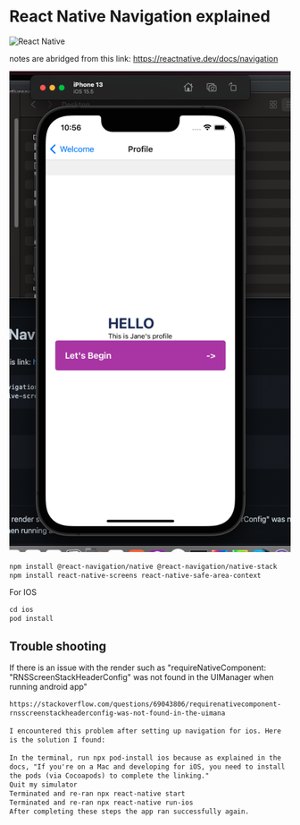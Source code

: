 # React Native Navigation explained

![React Native](https://img.shields.io/badge/react_native-%2320232a.svg?style=for-the-badge&logo=react&logoColor=%2361DAFB)


notes are abridged from this link: https://reactnative.dev/docs/navigation

![image](./iphone.png)

```
npm install @react-navigation/native @react-navigation/native-stack
npm install react-native-screens react-native-safe-area-context
```

For IOS

```
cd ios
pod install
```

## Trouble shooting

If there is an issue with the render such as "requireNativeComponent: "RNSScreenStackHeaderConfig" was not found in the UIManager when running android app"

```
https://stackoverflow.com/questions/69043806/requirenativecomponent-rnsscreenstackheaderconfig-was-not-found-in-the-uimana

I encountered this problem after setting up navigation for ios. Here is the solution I found:

In the terminal, run npx pod-install ios because as explained in the docs, "If you're on a Mac and developing for iOS, you need to install the pods (via Cocoapods) to complete the linking."
Quit my simulator
Terminated and re-ran npx react-native start
Terminated and re-ran npx react-native run-ios
After completing these steps the app ran successfully again.

```
